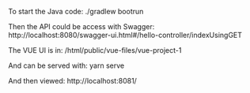 To start the Java code:
./gradlew bootrun

Then the API could be access with Swagger:
http://localhost:8080/swagger-ui.html#/hello-controller/indexUsingGET

 

 The VUE UI is in:
 <root>/html/public/vue-files/vue-project-1

 And can be served with:
 yarn serve


 And then viewed:
 http://localhost:8081/